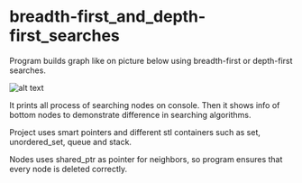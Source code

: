 # breadth-first_and_depth-first_searches

Program builds graph like on picture below using breadth-first or depth-first searches.

![alt text](https://dic.academic.ru/pictures/wiki/files/66/Breadth-first-tree.svg)

It prints all process of searching nodes on console. Then it shows info of bottom nodes to demonstrate difference in searching algorithms.

Project uses smart pointers and different stl containers such as set, unordered_set, queue and stack.

Nodes uses shared_ptr as pointer for neighbors, so program ensures that every node is deleted correctly.